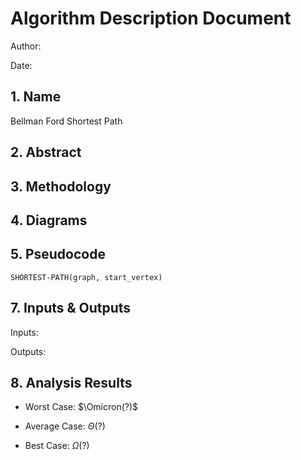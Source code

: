 # Algorithm Description Document

Author: 

Date: 

## 1. Name
Bellman Ford Shortest Path

## 2. Abstract

## 3. Methodology

## 4. Diagrams

## 5. Pseudocode

```
SHORTEST-PATH(graph, start_vertex)

```

## 7. Inputs & Outputs

Inputs:

Outputs:


## 8. Analysis Results

* Worst Case: $\Omicron(?)$

* Average Case: $\Theta(?)$

* Best Case: $\Omega(?)$
